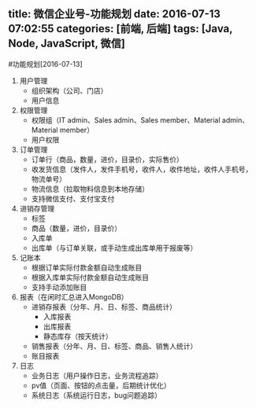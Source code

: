 title: 微信企业号-功能规划
date: 2016-07-13 07:02:55
categories: [前端, 后端]
tags: [Java, Node, JavaScript, 微信]
---

#功能规划[2016-07-13]
1. 用户管理
    - 组织架构（公司、门店）
    - 用户信息
2. 权限管理
    - 权限组（IT admin、Sales admin、Sales member、Material admin、Material member）
    - 用户权限
3. 订单管理
    - 订单行（商品，数量，进价，目录价，实际售价）
    - 收发货信息（发件人，发件手机号，收件人，收件地址，收件人手机号，物流单号）
    - 物流信息（拉取物料信息到本地存储）
    - 支持微信支付、支付宝支付
4. 进销存管理
    - 标签
    - 商品（数量，进价，目录价）
    - 入库单
    - 出库单（与订单关联，或手动生成出库单用于报废等）
5. 记账本
    - 根据订单实际付款金额自动生成账目
    - 根据入库单实际付款金额自动生成账目
    - 支持手动添加账目
6. 报表（在闲时汇总进入MongoDB）
    - 进销存报表（分年、月、日、标签、商品统计）
        - 入库报表
        - 出库报表
        - 静态库存（按天统计）
    - 销售报表（分年、月、日、标签、商品、销售人统计）
    - 账目报表
7. 日志
    - 业务日志（用户操作日志，业务流程追踪）
    - pv值（页面、按钮的点击量，后期统计优化）
    - 系统日志（系统运行日志，bug问题追踪）
